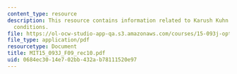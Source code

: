 ```yaml
---
content_type: resource
description: This resource contains information related to Karush Kuhn Tucker necessary
  conditions.
file: https://ol-ocw-studio-app-qa.s3.amazonaws.com/courses/15-093j-optimization-methods-fall-2009/0684ec3014e702bb432ab78111520e97_MIT15_093J_F09_rec10.pdf
file_type: application/pdf
resourcetype: Document
title: MIT15_093J_F09_rec10.pdf
uid: 0684ec30-14e7-02bb-432a-b78111520e97
---
```

